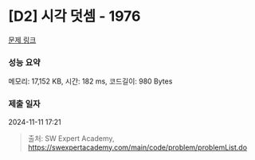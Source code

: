 # [D2] 시각 덧셈 - 1976 

[문제 링크](https://swexpertacademy.com/main/code/problem/problemDetail.do?contestProbId=AV5PttaaAZIDFAUq) 

### 성능 요약

메모리: 17,152 KB, 시간: 182 ms, 코드길이: 980 Bytes

### 제출 일자

2024-11-11 17:21



> 출처: SW Expert Academy, https://swexpertacademy.com/main/code/problem/problemList.do